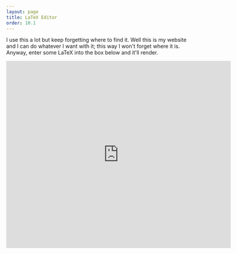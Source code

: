 ```yaml
---
layout: page
title: LaTeX Editor
order: 10.1
---
```



I use this a lot but keep forgetting where to find it. Well this is my website
and I can do whatever I want with it; this way I won't forget where it is.
Anyway, enter some LaTeX into the box below and it'll render.

<iframe src="http://latex.codecogs.com/eqneditor/editor.php?design=:urc,bg,size,format"
width="600" height="500" frameBorder="0"></iframe>
